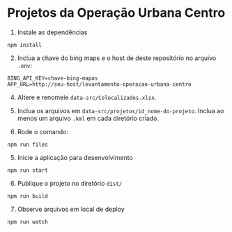 # Projetos da Operação Urbana Centro

1. Instale as dependências
```
npm install
```

2. Inclua a chave do bing maps e o host de deste repositório no arquivo `.env`:
```
BING_API_KEY=chave-bing-mapas
APP_URL=http://seu-host/levantamento-operacao-urbana-centro
```

4. Altere e renomeie `data-src/Colocalizados.xlsx`.

3. Inclua os arquivos em `data-src/projetos/id_nome-do-projeto`. Inclua ao menos um arquivo `.kml` em cada diretório criado.

5. Rode o comando:

```
npm run files
```

5. Inicie a aplicação para desenvolvimento
```
npm run start
```

6. Publique o projeto no diretório `dist/`
``` 
npm run build
```

7. Observe arquivos em local de deploy
```
npm run watch
```